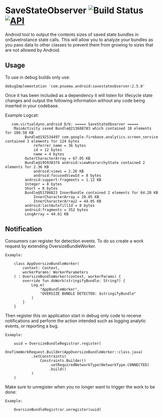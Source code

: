 # SaveStateObserver  ![Build Status](https://github.com/barnhill/SaveStateObserver/workflows/Android%20CI/badge.svg) [![API](https://img.shields.io/badge/API-17%2B-brightgreen.svg?style=flat)](https://android-arsenal.com/api?level=17)
Android tool to output the contents sizes of saved state bundles in onSaveInstance state calls.  This will allow you to analyze your bundles as you pass data to other classes to prevent them from growing to sizes that are not allowed by Android.

## Usage
To use in debug builds only use:
```Gradle
debugImplementation 'com.pnuema.android:savestateobserver:2.5.0'
```
Once it has been included as a dependency it will listen for lifecycle state changes and output the following information without any code being inserted in your codebase.

   Example Logcat:

       com.virtualdyno.android D/b: ===== SaveStateObserver =====
        MainActivity saved Bundle@213688783 which contained 10 elements for 180.50 KB
             Bundle@192534497 com.google.firebase.analytics.screen_service contained 3 elements for 124 bytes
                 referrer_name = 36 bytes
                 id = 12 bytes
                 name = 4 bytes
             OuterCharacterArray = 67.05 KB
             Bundle@195930374 android:viewHierarchyState contained 2 elements for 2.36 KB
                 android:views = 2.26 KB
                 android:focusedViewId = 8 bytes
             android:support:fragments = 1.12 KB
             Integer = 8 bytes
             Short = 8 bytes
             Bundle@51706823 InnerBundle contained 2 elements for 64.20 KB
                 InnerCharacterArray = 20.05 KB
                 InnerCharacterArray2 = 44.05 KB
             android:lastAutofillId = 8 bytes
             android:fragments = 352 bytes
             LongArray = 44.81 KB

## Notification
Consumers can register for detection events.  To do so create a work request by extending OversizeBundleWorker.

    Example:

        class AppOversizeBundleWorker(
            context: Context,
            workerParams: WorkerParameters
        ) : OversizeBundleWorker(context, workerParams) {
            override fun doWork(stringifyBundle: String?) {
                Log.e(
                    "AppBundleWorker",
                    "OVERSIZE BUNDLE DETECTED: $stringifyBundle"
                )
            }
        }

Then register this on application start in debug only code to receive notifications and perform the action
intended such as logging analytic events, or reporting a bug.

    Example:

        uuid = OversizeBundleRegistrar.register(
            OneTimeWorkRequest.Builder(AppOversizeBundleWorker::class.java)
                .setConstraints(
                    Constraints.Builder()
                        .setRequiredNetworkType(NetworkType.CONNECTED)
                        .build()
                )
        )

Make sure to unregister when you no longer want to trigger the work to be done:

    Example:
    
        OversizeBundleRegistrar.unregister(uuid)
